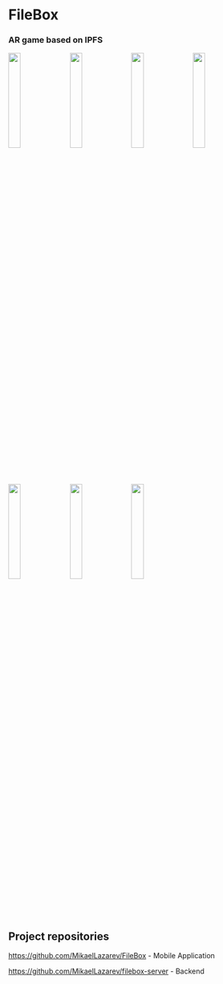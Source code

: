 # FileBox
### AR game based on IPFS
<img src="https://user-images.githubusercontent.com/26343374/89313224-e6873500-d680-11ea-88f8-4fa13a815022.jpg" width="22%"/>&nbsp;&nbsp;&nbsp;<img src="https://user-images.githubusercontent.com/26343374/89313235-eab35280-d680-11ea-91f3-658a38694f52.jpg" width="22%"/>&nbsp;&nbsp;&nbsp;<img src="https://user-images.githubusercontent.com/26343374/89313244-ebe47f80-d680-11ea-91ba-527e9acce424.jpg" width="22%"/>&nbsp;&nbsp;&nbsp;<img src="https://user-images.githubusercontent.com/26343374/89313248-ed15ac80-d680-11ea-9422-c93bef97a845.jpg" width="22%"/>&nbsp;&nbsp;&nbsp;<img src="https://user-images.githubusercontent.com/26343374/89313251-ee46d980-d680-11ea-9618-2fff5746e77a.jpg" width="22%"/>&nbsp;&nbsp;&nbsp;<img src="https://user-images.githubusercontent.com/26343374/89313256-ef780680-d680-11ea-96d6-31f7c7c4bb3d.jpg" width="22%"/>&nbsp;&nbsp;&nbsp;<img src="https://user-images.githubusercontent.com/26343374/89313265-f1da6080-d680-11ea-9766-fbf01ed87e2f.jpg" width="22%"/>

## Project repositories

https://github.com/MikaelLazarev/FileBox - Mobile Application

https://github.com/MikaelLazarev/filebox-server - Backend

